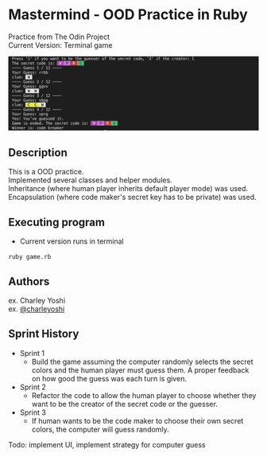 # Mastermind - OOD Practice in Ruby

Practice from The Odin Project <br/>
Current Version: Terminal game <br/>

![demo](https://github.com/charleyoshi/mastermind_game/blob/main/demo.png)

## Description

This is a OOD practice. <br/>
Implemented several classes and helper modules. <br/>
Inheritance (where human player inherits default player mode) was used. <br/>
Encapsulation (where code maker's secret key has to be private) was used. <br/>


## Executing program

* Current version runs in terminal
```
ruby game.rb
```

## Authors

ex. Charley Yoshi  
ex. [@charleyoshi](https://charleyoshi.com)


## Sprint History

* Sprint 1
    * Build the game assuming the computer randomly selects the secret colors and the human player must guess them. A proper feedback on how good the guess was each turn is given.
* Sprint 2
    * Refactor the code to allow the human player to choose whether they want to be the creator of the secret code or the guesser.
* Sprint 3
    * If human wants to be the code maker to choose their own secret colors, the computer will guess randomly.

Todo: implement UI, implement strategy for computer guess

